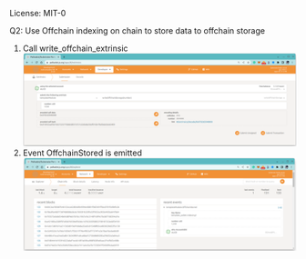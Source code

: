 License: MIT-0

Q2: Use Offchain indexing on chain to store data to offchain storage
1. Call write_offchain_extrinsic
![Call write offchain storage](call_write_offchain_storage.png)
2. Event OffchainStored is emitted
![Event OffchainStored is emitted](event_offchain_stored_is_emitted.png)